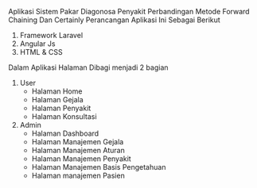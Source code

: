 Aplikasi Sistem Pakar 
Diagonosa Penyakit Perbandingan Metode Forward Chaining Dan Certainly
Perancangan Aplikasi Ini Sebagai Berikut
1. Framework Laravel
2. Angular Js
3. HTML & CSS

Dalam Aplikasi Halaman Dibagi menjadi 2 bagian
1. User
    - Halaman Home
    - Halaman Gejala
    - Halaman Penyakit
    - Halaman Konsultasi
2. Admin
    - Halaman Dashboard
    - Halaman Manajemen Gejala
    - Halaman Manajemen Aturan
    - Halaman Manajemen Penyakit
    - Halaman Manajemen Basis Pengetahuan
    - Halaman manajemen Pasien
